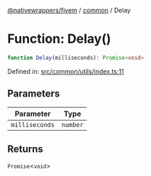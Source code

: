 [@nativewrappers/fivem](../../README.md) / [common](../README.md) / Delay

# Function: Delay()

```ts
function Delay(milliseconds): Promise<void>
```

Defined in: [src/common/utils/index.ts:11](https://github.com/nativewrappers/nativewrappers/blob/c639ec5cd28328d6b44c7ebf73de56bb1b4bef7d/src/common/utils/index.ts#L11)

## Parameters

| Parameter | Type |
| ------ | ------ |
| `milliseconds` | `number` |

## Returns

`Promise`\<`void`\>
